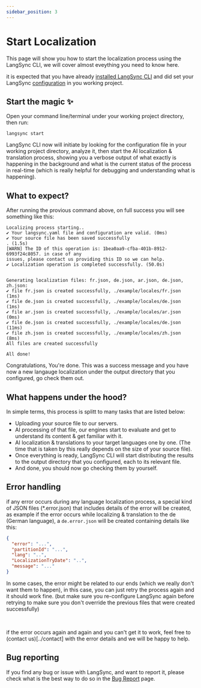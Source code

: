 ```yaml
---
sidebar_position: 3
---
```


# Start Localization

This page will show you how to start the localization process using the LangSync CLI, we will cover almost eveything you need to know here.

it is expected that you have already [installed LangSync CLI](/installation) and did set your LangSync [configuration](/cli-usage/configure) in you working project.

## Start the magic ✨

Open your command line/terminal under your working project directory, then run:

```langsync
langsync start
```

LangSync CLI now will initiate by looking for the configuration file in your working project directory, analyze it, then start the AI localization & translation process, showing you a verbose output of what exactly is happening in the background and what is the current status of the process in real-time (which is really helpful for debugging and understanding what is happening).

## What to expect?

After running the provious command above, on full success you will see something like this:

```langsync
Localizing process starting..
✔️ Your langsync.yaml file and configuration are valid. (0ms)
✔️ Your source file has been saved successfully
. (1.5s)
[WARN] The ID of this operation is: 1bea0aa9-cfba-401b-8912-6993f24c8057. in case of any
issues, please contact us providing this ID so we can help.
✔️ Localization operation is completed successfully. (50.0s)


Generating localization files: fr.json, de.json, ar.json, de.json, zh.json:
✔️ file fr.json is created successfully, ./example/locales/fr.json (1ms)
✔️ file de.json is created successfully, ./example/locales/de.json (1ms)
✔️ file ar.json is created successfully, ./example/locales/ar.json (0ms)
✔️ file de.json is created successfully, ./example/locales/de.json (11ms)
✔️ file zh.json is created successfully, ./example/locales/zh.json (8ms)
All files are created successfully

All done!
```

Congratulations, You're done. This was a success message and you have now a new langauge localization under the output directory that you configured, go check them out.

## What happens under the hood?

In simple terms, this process is splitt to many tasks that are listed below:

- Uploading your source file to our servers.
- AI processing of that file, our engines start to evaluate and get to understand its content & get familiar with it.
- AI localization & translations to your target languages one by one. (The time that is taken by this really depends on the size of your source file).
- Once everything is ready, LangSync CLI will start distributing the results to the output directory that you configured, each to its relevant file.
- And done, you should now go checking them by yourself.

## Error handling

if any error occurs during any language localization process, a special kind of JSON files (\*.error.json) that includes details of the error will be created, as example if the error occurs while localizing & translation to the de (German language), a `de.error.json` will be created containing details like this:

```json
{
  "error": "...",
  "partitionId": "...",
  "lang": "..",
  "LocalizationTryDate": "..",
  "message": "..."
}
```

In some cases, the error might be related to our ends (which we really don't want them to happen), in this case, you can just retry the process again and it should work fine. (but make sure you re-configure LangSync again before retrying to make sure you don't override the previous files that were created successfully)

<br />

if the error occurs again and again and you can't get it to work, feel free to (contact us)[../contact] with the error details and we will be happy to help.

## Bug reporting

If you find any bug or issue with LangSync, and want to report it, please check what is the best way to do so in the [Bug Report](../bug_report) page.
